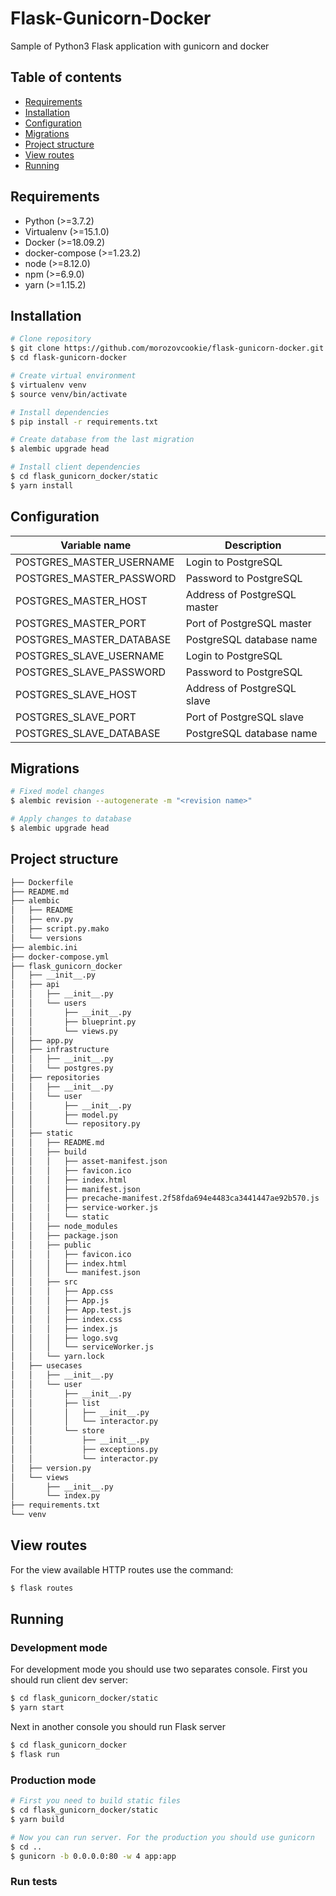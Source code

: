 # Flask-Gunicorn-Docker

Sample of Python3 Flask application with gunicorn and docker

## Table of contents

- [Requirements](#requirements)
- [Installation](#installation)
- [Configuration](#configuration)
- [Migrations](#migrations)
- [Project structure](#project-structure)
- [View routes](#view-routes)
- [Running](#running)

## Requirements

- Python (>=3.7.2)
- Virtualenv (>=15.1.0)
- Docker (>=18.09.2)
- docker-compose (>=1.23.2)
- node (>=8.12.0)
- npm (>=6.9.0)
- yarn (>=1.15.2)

## Installation

```bash
# Clone repository
$ git clone https://github.com/morozovcookie/flask-gunicorn-docker.git
$ cd flask-gunicorn-docker

# Create virtual environment
$ virtualenv venv
$ source venv/bin/activate

# Install dependencies
$ pip install -r requirements.txt

# Create database from the last migration
$ alembic upgrade head

# Install client dependencies
$ cd flask_gunicorn_docker/static
$ yarn install
```

## Configuration

|Variable name|Description|
|---|---|
|POSTGRES_MASTER_USERNAME|Login to PostgreSQL|
|POSTGRES_MASTER_PASSWORD|Password to PostgreSQL|
|POSTGRES_MASTER_HOST|Address of PostgreSQL master|
|POSTGRES_MASTER_PORT|Port of PostgreSQL master|
|POSTGRES_MASTER_DATABASE|PostgreSQL database name|
|POSTGRES_SLAVE_USERNAME|Login to PostgreSQL|
|POSTGRES_SLAVE_PASSWORD|Password to PostgreSQL|
|POSTGRES_SLAVE_HOST|Address of PostgreSQL slave|
|POSTGRES_SLAVE_PORT|Port of PostgreSQL slave|
|POSTGRES_SLAVE_DATABASE|PostgreSQL database name|

## Migrations

```bash
# Fixed model changes
$ alembic revision --autogenerate -m "<revision name>"

# Apply changes to database
$ alembic upgrade head
```

## Project structure
```bash
├── Dockerfile
├── README.md
├── alembic
│   ├── README
│   ├── env.py
│   ├── script.py.mako
│   └── versions
├── alembic.ini
├── docker-compose.yml
├── flask_gunicorn_docker
│   ├── __init__.py
│   ├── api                                                             # set of api
│   │   ├── __init__.py
│   │   └── users                                                       # user api blueprint with routes
│   │       ├── __init__.py
│   │       ├── blueprint.py
│   │       └── views.py
│   ├── app.py
│   ├── infrastructure                                                  # set of connection with infrastructure
│   │   ├── __init__.py
│   │   └── postgres.py
│   ├── repositories                                                    # set of repositories for manipulating data
│   │   ├── __init__.py
│   │   └── user
│   │       ├── __init__.py
│   │       ├── model.py                                                # user model
│   │       └── repository.py                                           # user repository
│   ├── static                                                          # client application
│   │   ├── README.md
│   │   ├── build                                                       # assets for production use
│   │   │   ├── asset-manifest.json
│   │   │   ├── favicon.ico
│   │   │   ├── index.html
│   │   │   ├── manifest.json
│   │   │   ├── precache-manifest.2f58fda694e4483ca3441447ae92b570.js
│   │   │   ├── service-worker.js
│   │   │   └── static
│   │   ├── node_modules                                                # nodejs dependencies
│   │   ├── package.json
│   │   ├── public                                                      # client views
│   │   │   ├── favicon.ico
│   │   │   ├── index.html
│   │   │   └── manifest.json
│   │   ├── src                                                         # client logic
│   │   │   ├── App.css
│   │   │   ├── App.js
│   │   │   ├── App.test.js
│   │   │   ├── index.css
│   │   │   ├── index.js
│   │   │   ├── logo.svg
│   │   │   └── serviceWorker.js
│   │   └── yarn.lock
│   ├── usecases                                                        # application use cases
│   │   ├── __init__.py
│   │   └── user                                                        # set of user use cases
│   │       ├── __init__.py
│   │       ├── list
│   │       │   ├── __init__.py
│   │       │   └── interactor.py
│   │       └── store
│   │           ├── __init__.py
│   │           ├── exceptions.py                                       # usecase exceptions
│   │           └── interactor.py                                       # usecase implementation
│   ├── version.py
│   └── views                                                           # routes for the serving views
│       ├── __init__.py
│       └── index.py
├── requirements.txt                                                    # python3 project dependencies
└── venv                                                                # virtual environment
```

## View routes

For the view available HTTP routes use the command:

```bash
$ flask routes
```

## Running

### Development mode

For development mode you should use two separates console. First you should run client dev server:

```bash
$ cd flask_gunicorn_docker/static
$ yarn start
```

Next in another console you should run Flask server

```bash
$ cd flask_gunicorn_docker
$ flask run
```

### Production mode

```bash
# First you need to build static files
$ cd flask_gunicorn_docker/static
$ yarn build

# Now you can run server. For the production you should use gunicorn
$ cd ..
$ gunicorn -b 0.0.0.0:80 -w 4 app:app
```

### Run tests

```bash

```
